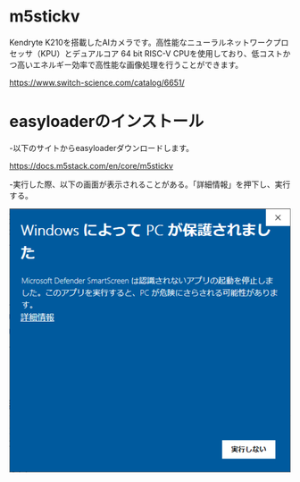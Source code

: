 # m5stickv

Kendryte K210を搭載したAIカメラです。高性能なニューラルネットワークプロセッサ（KPU）とデュアルコア 64 bit RISC-V CPUを使用しており、低コストかつ高いエネルギー効率で高性能な画像処理を行うことができます。

https://www.switch-science.com/catalog/6651/

# easyloaderのインストール
-以下のサイトからeasyloaderダウンロードします。

https://docs.m5stack.com/en/core/m5stickv

-実行した際、以下の画面が表示されることがある。「詳細情報」を押下し、実行する。

![alt](img/1.png)


